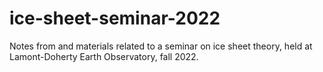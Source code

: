 # ice-sheet-seminar-2022
Notes from and materials related to a seminar on ice sheet theory, held at Lamont-Doherty Earth Observatory, fall 2022.




